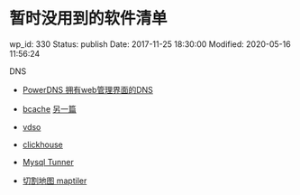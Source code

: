 # 暂时没用到的软件清单


wp_id: 330
Status: publish
Date: 2017-11-25 18:30:00
Modified: 2020-05-16 11:56:24


DNS

* [PowerDNS 拥有web管理界面的DNS][1]

* [bcache][2] [另一篇][3]

* [vdso](http://man7.org/linux/man-pages/man7/vdso.7.html)

* [clickhouse][4]

* [Mysql Tunner][5]

* [切割地图 maptiler](https://www.maptiler.com/)



[1]: https://mp.weixin.qq.com/s?__biz=MzIwMzg1ODcwMw==&mid=2247487141&idx=1&sn=d8e3d8bb867e65d0f09ed38f58949956&chksm=96c9b8c5a1be31d3368334a5c0b7ade1cad89185f4a643d1be2778fe0198f6a48dc593792ae1#rd

[2]: http://xiaqunfeng.cc/2017/02/03/Dm-cache-vs-Bcache/

[3]: https://blog.lilydjwg.me/2015/5/11/self-made-sshd-with-bcache.92025.html

[4]: https://zhuanlan.zhihu.com/clickhouse

[5]: https://github.com/major/MySQLTuner-perl
